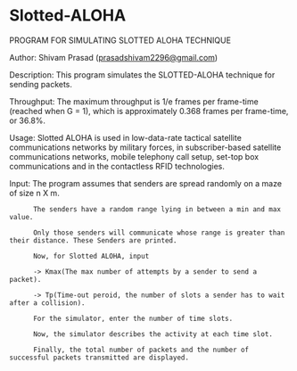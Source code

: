 # Slotted-ALOHA
PROGRAM FOR SIMULATING SLOTTED ALOHA TECHNIQUE
  
   Author: Shivam Prasad (prasadshivam2296@gmail.com)
   
   Description: This program simulates the SLOTTED-ALOHA technique for sending packets.
   
   Throughput:  The maximum throughput is 1/e frames per frame-time (reached when G = 1), which is approximately 0.368 frames per frame-time, or 36.8%.
  
   Usage: Slotted ALOHA is used in low-data-rate tactical satellite communications networks by military forces,
          in subscriber-based satellite communications networks, mobile telephony call setup, set-top box communications and in the contactless RFID technologies.
  
  
   Input: 
          The program assumes that senders are spread randomly on a maze of size n X m.
   
          The senders have a random range lying in between a min and max value.
          
          Only those senders will communicate whose range is greater than their distance. These Senders are printed.
          
          Now, for Slotted ALOHA, input
          
          -> Kmax(The max number of attempts by a sender to send a packet).
          
          -> Tp(Time-out peroid, the number of slots a sender has to wait after a collision).
          
          For the simulator, enter the number of time slots.
          
          Now, the simulator describes the activity at each time slot.
          
          Finally, the total number of packets and the number of successful packets transmitted are displayed.
